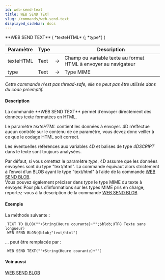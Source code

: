 ```yaml
---
id: web-send-text
title: WEB SEND TEXT
slug: /commands/web-send-text
displayed_sidebar: docs
---
```


<!--REF #_command_.WEB SEND TEXT.Syntax-->**WEB SEND TEXT** ( *texteHTML* {; *type*} )<!-- END REF-->
<!--REF #_command_.WEB SEND TEXT.Params-->
| Paramètre | Type |  | Description |
| --- | --- | --- | --- |
| texteHTML | Text | &#8594;  | Champ ou variable texte au format HTML à envoyer au navigateur |
| type | Text | &#8594;  | Type MIME |

<!-- END REF-->

*Cette commande n'est pas thread-safe, elle ne peut pas être utilisée dans du code préemptif.*


#### Description 

<!--REF #_command_.WEB SEND TEXT.Summary-->La commande **WEB SEND TEXT** permet d’envoyer directement des données texte formatées en HTML.<!-- END REF-->

Le paramètre *texteHTML* contient les données à envoyer. 4D n’effectue aucun contrôle sur le contenu de ce paramètre, vous devez donc veiller à ce que le codage HTML soit correct. 

Les éventuelles références aux variables 4D et balises de type *4DSCRIPT* dans le texte sont toujours analysées.

Par défaut, si vous omettez le paramètre *type*, 4D assume que les données envoyées sont du type "text/html". La commande équivaut alors strictement à l’envoi d’un BLOB ayant le type "text/html" à l’aide de la commande [WEB SEND BLOB](web-send-blob.md).   
Vous pouvez également préciser dans *type* le type MIME du texte à envoyer. Pour plus d’informations sur les types MIME pris en charge, reportez-vous à la description de la commande [WEB SEND BLOB](web-send-blob.md).

#### Exemple 

La méthode suivante :

```4d
 TEXT TO BLOB(""+String(Heure courante)+"";$blob;UTF8 Texte sans longueur)
 WEB SEND BLOB($blob;"text/html")
```

... peut être remplacée par :

```4d
 WEB SEND TEXT(""+String(Heure courante)+"")
```

#### Voir aussi 

[WEB SEND BLOB](web-send-blob.md)  